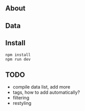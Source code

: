 ## About

## Data

## Install
```
npm install
npm run dev

```
## TODO
* compile data list, add more
* tags, how to add automatically?
* filtering
* restyling
